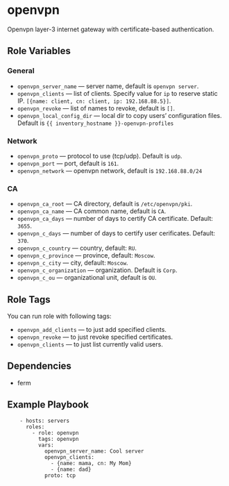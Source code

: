 openvpn
=========

Openvpn layer-3 internet gateway with certificate-based authentication.

Role Variables
--------------
### General
* `openvpn_server_name` — server name, default is `openvpn server`.
* `openvpn_clients` — list of clients. Specify value for `ip` to reserve static IP. `[{name: client, cn: client, ip: 192.168.88.5}]`.
* `openvpn_revoke` — list of names to revoke, default is `[]`.
* `openvpn_local_config_dir` — local dir to copy users’ configuration files. Default is `{{ inventory_hostname }}-openvpn-profiles`
### Network
* `openvpn_proto` — protocol to use (tcp/udp). Default is `udp`.
* `openvpn_port` — port, default is `161`.
* `openvpn_network` — openvpn network, default is `192.168.88.0/24`
### CA
* `openvpn_ca_root` — CA directory, default is `/etc/openvpn/pki`.
* `openvpn_ca_name` — CA common name, default is `CA`.
* `openvpn_ca_days` — number of days to certify CA certificate. Default: `3655`.
* `openvpn_c_days` — number of days to certify user cerificates. Default: `370`.
* `openvpn_c_country` — country, default: `RU`.
* `openvpn_c_province` — province, default: `Moscow`.
* `openvpn_c_city` — city, default: `Moscow`.
* `openvpn_c_organization` — organization. Default is `Corp`.
* `openvpn_c_ou` — organizational unit, default is `OU`.

Role Tags
---------

You can run role with following tags:
* `openvpn_add_clients` — to just add specified clients.
* `openvpn_revoke` — to just revoke specified certificates.
* `openvpn_clients` — to just list currently valid users.

Dependencies
------------

* ferm

Example Playbook
----------------

```
    - hosts: servers
      roles:
        - role: openvpn
          tags: openvpn
          vars:
            openvpn_server_name: Cool server
            openvpn_clients:
              - {name: mama, cn: My Mom}
              - {name: dad}
            proto: tcp
```
